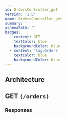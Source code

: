 ```yaml
---
id: OrdersController_get
version: '1.0'
name: OrdersController_get
summary: ''
schemaPath: ''
badges:
  - content: GET
    textColor: blue
    backgroundColor: blue
  - content: 'tag:Orders'
    textColor: blue
    backgroundColor: blue
---
```

## Architecture
<NodeGraph />





## GET `(/orders)`





### Responses
